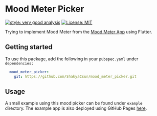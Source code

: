 # Mood Meter Picker

[![style: very good analysis][very_good_analysis_badge]][very_good_analysis_link]
[![License: MIT][license_badge]][license_link]

Trying to implement Mood Meter from the [Mood Meter App][mood_meter_app_link] using Flutter.

## Getting started

To use this package, add the following in your `pubspec.yaml` under `dependencies:`

```yaml
  mood_meter_picker:
    git: https://github.com/ShakyaCsun/mood_meter_picker.git
```

## Usage

A small example using this mood picker can be found under `example` directory.
The example app is also deployed using GitHub Pages [here][example_demo_link].

[mood_meter_app_link]: https://moodmeterapp.com/
[example_demo_link]: https://shakyacsun.github.io/mood_meter_picker/
[license_badge]: https://img.shields.io/badge/license-MIT-blue.svg
[license_link]: https://opensource.org/licenses/MIT
[very_good_analysis_badge]: https://img.shields.io/badge/style-very_good_analysis-B22C89.svg
[very_good_analysis_link]: https://pub.dev/packages/very_good_analysis
